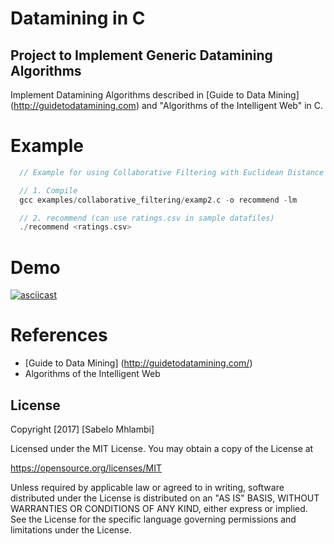 # Datamining in C
## Project to Implement Generic Datamining Algorithms

Implement Datamining Algorithms described in [Guide to Data Mining] (http://guidetodatamining.com) and "Algorithms of the Intelligent Web" in C. 

# Example 
```c
  // Example for using Collaborative Filtering with Euclidean Distance

  // 1. Compile
  gcc examples/collaborative_filtering/examp2.c -o recommend -lm

  // 2. recommend (can use ratings.csv in sample datafiles)
  ./recommend <ratings.csv>
```
# Demo
[![asciicast](https://asciinema.org/a/124606.png)](https://asciinema.org/a/124606)

# References
 - [Guide to Data Mining] (http://guidetodatamining.com/)
 - Algorithms of the Intelligent Web

## License

Copyright [2017] [Sabelo Mhlambi]

Licensed under the MIT License.
You may obtain a copy of the License at

https://opensource.org/licenses/MIT

Unless required by applicable law or agreed to in writing, software
distributed under the License is distributed on an "AS IS" BASIS, WITHOUT WARRANTIES OR CONDITIONS OF ANY KIND, either express or implied.
See the License for the specific language governing permissions and limitations under the License.

